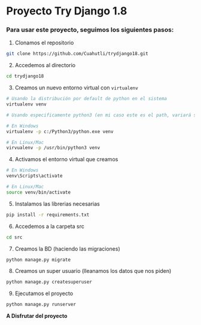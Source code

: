 # Proyecto Try Django 1.8

### Para usar este proyecto, seguimos los siguientes pasos:

1. Clonamos el repositorio

```sh
git clone https://github.com/Cuahutli/trydjango18.git
```

2. Accedemos al directorio 

```sh
cd trydjango18
```

3. Creamos un nuevo entorno virtual con `virtualenv`

```sh
# Usando la distribución por default de python en el sistema
virtualenv venv

# Usando especificamente python3 (en mi caso este es el path, variará según donde tengas tú python3 instalado)

# En Windows
virtualenv -p c:/Python3/python.exe venv

# En Linux/Mac
virvualenv -p /usr/bin/python3 venv
```

4. Activamos el entorno virtual que creamos

```sh
# En Windows
venv\Scripts\activate

# En Linux/Mac
source venv/bin/activate
```

5. Instalamos las librerias necesarias

```sh
pip install -r requirements.txt
```

6. Accedemos a la carpeta src

```sh
cd src
```

7. Creamos la BD (haciendo las migraciones)

```sh
python manage.py migrate
```

8. Creamos un super usuario (lleanamos los datos que nos piden)

```sh
python manage.py createsuperuser
```

9. Ejecutamos el proyecto

```sh
python manage.py runserver
```

**A Disfrutar del proyecto**


